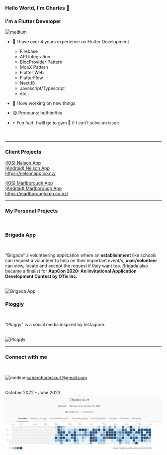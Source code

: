### Hello World, I'm Charles 👋

### I'm a Flutter Developer

<img alt="medium" src= "https://img.shields.io/badge/Flutter-02569B?style=for-the-badge&logo=flutter&logoColor=white" />


- 🔭 I have over 4 years experience on Flutter Development
    - Firebase
    - API Integration
    - BlocProvider Pattern
    - MobX Pattern
    - Flutter Web
    - FlutterFlow
    - NextJS
    - Javascript/Typescript
    - etc..

- 🌱 I love working on new things
- 😄 Pronouns: he/him/his
- ⚡ Fun fact: I will go to gym :muscle: if I can't solve an issue 

</br>

***
### Client Projects
<a href="https://apps.apple.com/ph/app/nelson-app/id1123543046"> (IOS) Nelson App </a>
</br>
<a href="https://play.google.com/store/apps/details?id=com.app.p1436EA&hl=en&gl=US"> (Android) Nelson App </a>
</br>
https://nelsonapp.co.nz/
</br>

<a href="https://apps.apple.com/nz/app/the-marlborough-app/id1347811969"> (IOS) Marlborough App </a>
</br>
<a href="https://play.google.com/store/apps/details?id=com.app.p1251HB&hl=en&gl=US"> (Android) Marlborough App </a>
</br>
https://marlboroughapp.co.nz/
***
### My Personal Projects

</br>

### Brigada App

</br>

"Brigada" a volunteering application where an **establishment** like schools can request a volunteer to help on their important event/s, **user/volunteer** can view, locate and accept the request if they want too. Brigada also became a finalist for **AppCon 2020: An Invitational Application Development Contest by OTis Inc.**

</br>

<img alt="Brigada App" src="https://github.com/ckc64/ckc64/blob/master/brigada%20GIF.gif" width="400" height="790">


</br>

### Ploggly

</br>

"Ploggy" is a social media inspired by Instagram.

</br>

<img alt="Ploggly" src="https://github.com/ckc64/ckc64/blob/master/ploggly-gif.gif" width="400" height="790">


</br>

***

### Connect with me

</br>

cabercharleskurt@gmail.com
<img align="left" alt="medium" src="https://img.shields.io/badge/Gmail-D14836?style=for-the-badge&logo=gmail&logoColor=white" />

</br>
October 2022 - June 2023
<img align="left" alt="medium" src="https://github.com/ckc64/ckc64/blob/master/Screenshot_372.png" />
